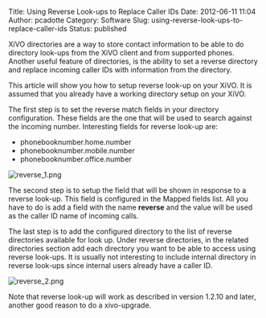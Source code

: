 Title: Using Reverse Look-ups to Replace Caller IDs
Date: 2012-06-11 11:04
Author: pcadotte
Category: Software
Slug: using-reverse-look-ups-to-replace-caller-ids
Status: published

XiVO directories are a way to store contact information to be able to do
directory look-ups from the XiVO client and from supported phones.
Another useful feature of directories, is the ability to set a reverse
directory and replace incoming caller IDs with information from the
directory.

This article will show you how to setup reverse look-up on your XiVO. It
is assumed that you already have a working directory setup on your XiVO.

The first step is to set the reverse match fields in your directory
configuration. These fields are the one that will be used to search
against the incoming number. Interesting fields for reverse look-up are:

-   phonebooknumber.home.number
-   phonebooknumber.mobile.number
-   phonebooknumber.office.number

![reverse\_1.png](/images/blog/.reverse_1_m.jpg "reverse_1.png, juin 2012")

The second step is to setup the field that will be shown in response to
a reverse look-up. This field is configured in the Mapped fields list.
All you have to do is add a field with the name **reverse** and the
value will be used as the caller ID name of incoming calls.

The last step is to add the configured directory to the list of reverse
directories available for look up. Under reverse directories, in the
related directories section add each directory you want to be able to
access using reverse look-ups. It is usually not interesting to include
internal directory in reverse look-ups since internal users already have
a caller ID.

![reverse\_2.png](/images/blog/.reverse_2_m.jpg "reverse_2.png, juin 2012")

Note that reverse look-up will work as described in version 1.2.10 and
later, another good reason to do a xivo-upgrade.

</p>

